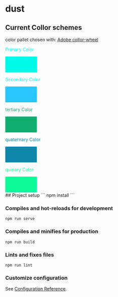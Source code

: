 # dust

## Current Collor schemes

color pallet chosen with: [Adobe collor-wheel](https://color.adobe.com/create/color-wheel)


<span style="color:#00FAE9">Primary Color</span>
<div style="height: 50px; width: 100px; background-color: #00FAE9"></div>

<span style="color:#00FAE9">Secondary Color</span>
<div style="height: 50px; width: 100px; background-color: #28C6FA"></div>

<span style="color:#11AD6F">tertiary Color</span>
<div style="height: 50px; width: 100px; background-color: #11AD6F"></div>

<span style="color:#1186AD">quaternary Color</span>
<div style="height: 50px; width: 100px; background-color: #1186AD"></div>

<span style="color:#0CFA9A">quinary Color</span>
<div style="height: 50px; width: 100px; background-color: #0CFA9A"></div>
## Project setup
```
npm install
```

### Compiles and hot-reloads for development
```
npm run serve
```

### Compiles and minifies for production
```
npm run build
```

### Lints and fixes files
```
npm run lint
```

### Customize configuration
See [Configuration Reference](https://cli.vuejs.org/config/).
